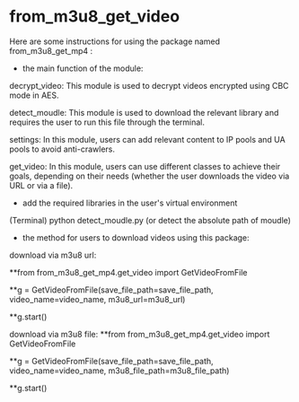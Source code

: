 # from_m3u8_get_video

Here are some instructions for using the package named from_m3u8_get_mp4 :

* the main function of the module:

decrypt_video: This module is used to decrypt videos encrypted using CBC mode in AES.

detect_moudle: This module is used to download the relevant library and requires the user to run this file through the terminal.

settings: In this module, users can add relevant content to IP pools and UA pools to avoid anti-crawlers.

get_video: In this module, users can use different classes to achieve their goals, depending on their needs (whether the user downloads the video via URL or via a file).


* add the required libraries in the user's virtual environment

(Terminal) python detect_moudle.py (or detect the absolute path of moudle)


* the method for users to download videos using this package:

download via m3u8 url:

**from from_m3u8_get_mp4.get_video import GetVideoFromFile

**g = GetVideoFromFile(save_file_path=save_file_path, video_name=video_name, m3u8_url=m3u8_url)

**g.start()


download via m3u8 file:
**from from_m3u8_get_mp4.get_video import GetVideoFromFile

**g = GetVideoFromFile(save_file_path=save_file_path, video_name=video_name, m3u8_file_path=m3u8_file_path)

**g.start()
